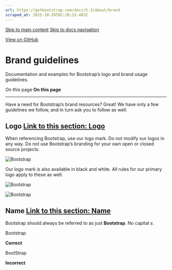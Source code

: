```yaml
---
url: https://getbootstrap.com/docs/5.3/about/brand
scraped_at: 2025-10-20T02:26:33.483Z
---
```


[Skip to main content](https://getbootstrap.com/docs/5.3/about/brand/#content) [Skip to docs navigation](https://getbootstrap.com/docs/5.3/about/brand/#bd-docs-nav)

[View on GitHub](https://github.com/twbs/bootstrap/blob/v5.3.8/site/src/content/docs/about/brand.mdx "View and edit this file on GitHub")

# Brand guidelines

Documentation and examples for Bootstrap’s logo and brand usage guidelines.

On this page
**On this page**

* * *

Have a need for Bootstrap’s brand resources? Great! We have only a few guidelines we follow, and in turn ask you to follow as well.

## Logo [Link to this section: Logo](https://getbootstrap.com/docs/5.3/about/brand/\#logo)

When referencing Bootstrap, use our logo mark. Do not modify our logos in any way. Do not use Bootstrap’s branding for your own open or closed source projects.

![Bootstrap](https://getbootstrap.com/docs/5.3/assets/brand/bootstrap-logo.svg)

Our logo mark is also available in black and white. All rules for our primary logo apply to these as well.

![Bootstrap](https://getbootstrap.com/docs/5.3/assets/brand/bootstrap-logo-black.svg)

![Bootstrap](https://getbootstrap.com/docs/5.3/assets/brand/bootstrap-logo-white.svg)

## Name [Link to this section: Name](https://getbootstrap.com/docs/5.3/about/brand/\#name)

Bootstrap should always be referred to as just **Bootstrap**. No capital _s_.

Bootstrap

**Correct**

BootStrap

**Incorrect**
